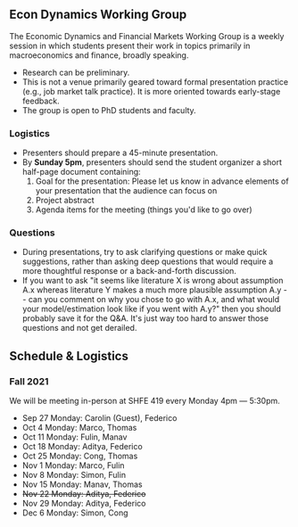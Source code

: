 ## Econ Dynamics Working Group

The Economic Dynamics and Financial Markets Working Group is a weekly session in which students present their work in topics primarily in macroeconomics and finance, broadly speaking. 
- Research can be preliminary. 
- This is not a venue primarily geared toward formal presentation practice (e.g., job market talk practice). It is more oriented towards early-stage feedback. 
- The group is open to PhD students and faculty.

### Logistics
- Presenters should prepare a 45-minute presentation.
- By **Sunday 5pm**, presenters should send the student organizer a short half-page document containing:
    1. Goal for the presentation: Please let us know in advance elements of your presentation that the audience can focus on
    2. Project abstract
    3. Agenda items for the meeting (things you'd like to go over)

### Questions
- During presentations, try to ask clarifying questions or make quick suggestions, rather than asking deep questions that would require a more thoughtful response or a back-and-forth discussion. 
- If you want to ask "it seems like literature X is wrong about assumption A.x whereas literature Y makes a much more plausible assumption A.y -- can you comment on why you chose to go with A.x, and what would your model/estimation look like if you went with A.y?" then you should probably save it for the Q&A. It's just way too hard to answer those questions and not get derailed.

## Schedule & Logistics
### Fall 2021
We will be meeting in-person at SHFE 419 every Monday 4pm — 5:30pm.
- Sep 27 Monday: Carolin (Guest), Federico
- Oct 4 Monday: Marco, Thomas
- Oct 11 Monday: Fulin, Manav
- Oct 18 Monday: Aditya, Federico
- Oct 25 Monday: Cong, Thomas
- Nov 1 Monday: Marco, Fulin
- Nov 8 Monday: Simon, Fulin
- Nov 15 Monday: Manav, Thomas
- ~~Nov 22 Monday: Aditya, Federico~~
- Nov 29 Monday: Aditya, Federico
- Dec 6 Monday: Simon, Cong
